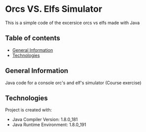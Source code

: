 # Orcs VS. Elfs Simulator

This is a simple code of the excersice orcs vs elfs made with Java
## Table of contents

* [General Information](#general-information)
* [Technologies](#technologies)

## General Information
Java code for a console orc's and elf's simulator (Course exercise)

## Technologies
Project is created with:
* Java Compiler Version: 1.8.0_181
* Java Runtime Environment: 1.8.0_191
